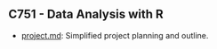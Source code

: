 ## C751 - Data Analysis with R

* [project.md](.\project.md): Simplified project planning and outline.